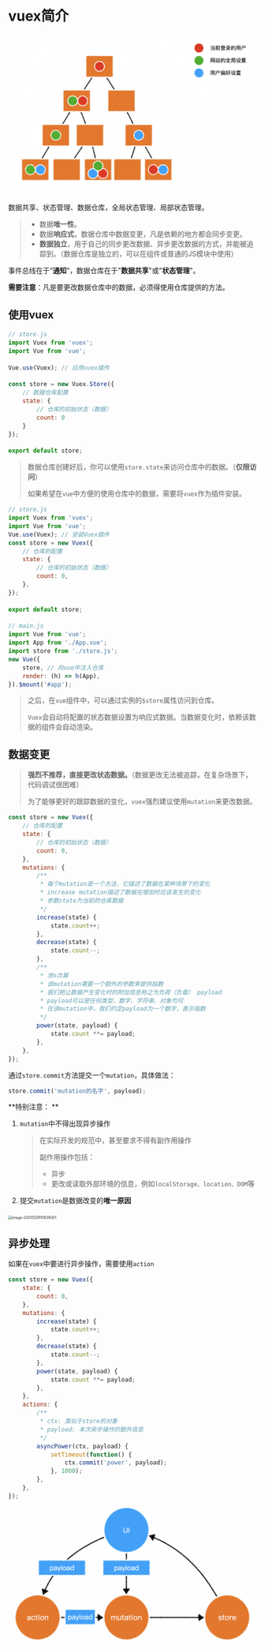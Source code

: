 # vuex简介

<img src="./assets/images/data_share.png" alt="data_share" style="zoom:50%;" />

数据共享、状态管理、数据仓库，全局状态管理、局部状态管理。

> - 数据**唯一性**。
> - 数据**响应式**，数据仓库中数据变更，凡是依赖的地方都会同步变更。
> - **数据独立**，用于自己的同步更改数据、异步更改数据的方式，并能被追踪到。（数据仓库是独立的，可以在组件或普通的JS模块中使用）

事件总线在于“**通知**”，数据仓库在于"**数据共享**"或"**状态管理**"。

**需要注意**：凡是要更改数据仓库中的数据，必须得使用仓库提供的方法。 



## 使用vuex

```js
// store.js
import Vuex from 'vuex';
import Vue from 'vue';

Vue.use(Vuex); // 应用vuex插件

const store = new Vuex.Store({
    // 数据仓库配置
    state: {
        // 仓库的初始状态（数据）
        count: 0
    }
});

export default store;
```

> 数据仓库创建好后，你可以使用`store.state`来访问仓库中的数据。（**仅限访问**）
>
> 如果希望在`vue`中方便的使用仓库中的数据，需要将`vuex`作为插件安装。

```js
// store.js
import Vuex from 'vuex';
import Vue from 'vue';
Vue.use(Vuex); // 安装Vuex插件
const store = new Vuex({
    // 仓库的配置
    state: {
        // 仓库的初始状态（数据）
        count: 0,
    },
});

export default store;

// main.js
import Vue from 'vue';
import App from './App.vue';
import store from './store.js';
new Vue({
    store, // 向vue中注入仓库
    render: (h) => h(App),
}).$mount('#app');
```

> 之后，在`vue`组件中，可以通过实例的`$store`属性访问到仓库。
>
> `Vuex`会自动将配置的状态数据设置为响应式数据。当数据变化时，依赖该数据的组件会自动渲染。



## 数据变更

> **强烈不推荐，直接更改状态数据。**（数据更改无法被追踪，在复杂场景下，代码调试很困难）
>
> 为了能够更好的跟踪数据的变化，`vuex`强烈建议使用`mutation`来更改数据。

```js
const store = new Vuex({
    // 仓库的配置
    state: {
        // 仓库的初始状态（数据）
        count: 0,
    },
    mutations: {
        /**
         * 每个mutation是一个方法，它描述了数据在某种场景下的变化
         * increase mutation描述了数据在增加时应该发生的变化
         * 参数state为当前的仓库数据
         */
        increase(state) {
            state.count++;
        },
        decrease(state) {
            state.count--;
        },
        /**
         * 求n次幂
         * 该mutation需要一个额外的参数来提供指数
         * 我们把让数据产生变化时的附加信息称之为负荷（负载） payload
         * payload可以是任何类型，数字、字符串、对象均可
         * 在该mutation中，我们约定payload为一个数字，表示指数
         */
        power(state, payload) {
            state.count **= payload;
        },
    },
});
```

通过`store.commit`方法提交一个`mutation`，具体做法：

```js
store.commit('mutation的名字', payload);
```





**特别注意： **

1. `mutation`中不得出现异步操作

   > 在实际开发的规范中，甚至要求不得有副作用操作
   >
   > 副作用操作包括：
   >
   > - 异步
   > - 更改或读取外部环境的信息，例如`localStorage、location、DOM`等

2. 提交`mutation`是数据改变的**唯一原因**

<img src="http://mdrs.yuanjin.tech/img/20210129151639.png" alt="image-20210129151639301" style="zoom: 50%;" />

## 异步处理

如果在`vuex`中要进行异步操作，需要使用`action`

```js
const store = new Vuex({
    state: {
        count: 0,
    },
    mutations: {
        increase(state) {
            state.count++;
        },
        decrease(state) {
            state.count--;
        },
        power(state, payload) {
            state.count **= payload;
        },
    },
    actions: {
        /**
         * ctx: 类似于store的对象
         * payload: 本次异步操作的额外信息
         */
        asyncPower(ctx, payload) {
            setTimeout(function() {
                ctx.commit('power', payload);
            }, 1000);
        },
    },
});
```

<img src="./assets/images/store.png" alt="store" style="zoom:50%;" />





























